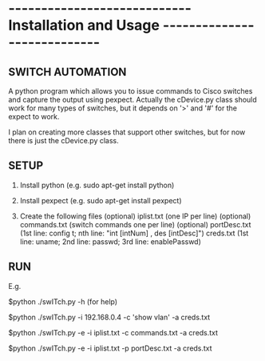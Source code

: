---------------------------- Installation and Usage ----------------------------
================================================================================


SWITCH AUTOMATION
-----------------

A python program which allows you to issue commands to Cisco switches and 
capture the output using pexpect.
Actually the cDevice.py class should work for many types of switches, but it 
depends on '>' and '#' for the expect to work.


I plan on creating more classes that support other switches, but for now there 
is just the cDevice.py class.


SETUP
-----

1. Install python (e.g. sudo apt-get install python)


2. Install pexpect (e.g. sudo apt-get install pexpect)


3. Create the following files
    (optional) iplist.txt (one IP per line)
    (optional) commands.txt (switch commands one per line)
    (optional) portDesc.txt (1st line: config t; 
        nth line: "int [intNum] , des [intDesc]")
    creds.txt (1st line: uname; 2nd line: passwd; 3rd line: enablePasswd)
    

RUN
---

E.g.


$python ./swITch.py -h (for help)

$python ./swITch.py -i 192.168.0.4 -c 'show vlan' -a creds.txt

$python ./swITch.py -e -i iplist.txt -c commands.txt -a creds.txt

$python ./swITch.py -e -i iplist.txt -p portDesc.txt -a creds.txt
